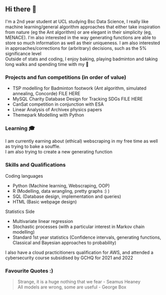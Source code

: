 ## Hi there 👋

I'm a 2nd year student at UCL studying Bsc Data Science, I really like machine learning/general algorithm approaches that either take inspiration from nature (eg the Ant algorithm) or are elegant in their simplicity (eg, MENACE). I'm also interested in the way generating functions are able to store so much information as well as their uniqueness. I am also interested in approaches/corrections for (arbritrary) decisions, such as the 5% significance level\
Outside of stats and coding, I enjoy baking, playing badminton and taking long walks and spending time with my 🐐

### Projects and fun competitions (in order of value)
- TSP modelling for Badminton footwork (Ant algorithm, simulated annealing, Concorde) FILE HERE
- MySQL Charity Database Design for Tracking SDGs FILE HERE
- CanSat competition in conjunction with ESA
- Linear Analysis of Archivex physics papers
- Themepark Modelling with Python

### Learning 🎓
I am currently earning about (ethical) webscraping in my free time as well as trying to bake a souffle.\
I am also trying to create a new generating function

### Skills and Qualifications

Coding languages
- Python (Machine learning, Webscraping, OOP)
- R (Modelling, data wrangling, pretty graphs :) )
- SQL (Database design, implementation and queries)
- HTML (Basic webpage design)

Statistics Side
- Multivariate linear regression 
- Stochastic processes (with a particular interest in Markov chain modelling)
- Standard 1st year statistics (Confidence intervals, generating functions, Classical and Bayesian approaches to probability)

I also have a cloud practicitioners qualification for AWS, and attended a cybersecurity course subsidised by GCHQ for 2021 and 2022

### Favourite Quotes :) 
> Strange, it is a huge nothing that we fear - Seamus Heaney \
> All models are wrong, some are useful - George Box


<!--
**Kang-Ji-2048/Kang-Ji-2048** is a ✨ _special_ ✨ repository because its `README.md` (this file) appears on your GitHub profile.

Here are some ideas to get you started:

- 🔭 I’m currently working on ...
- 🌱 I’m currently learning ...
- 👯 I’m looking to collaborate on ...
- 🤔 I’m looking for help with ...
- 💬 Ask me about ...
- 📫 How to reach me: ...
- 😄 Pronouns: ...
- ⚡ Fun fact: ...
-->
